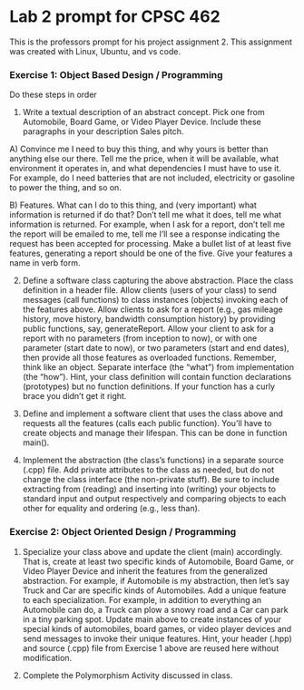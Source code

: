 
# Lab 2 prompt for CPSC 462

This is the professors prompt for his project assignment 2. This assignment was created with Linux, Ubuntu, and vs code.

### Exercise 1:  Object Based Design / Programming
Do these steps in order

1) Write a textual description of an abstract concept.  Pick one from Automobile, Board Game, or Video Player Device.  Include these paragraphs in your description
Sales pitch.

A) Convince me I need to buy this thing, and why yours is better than anything else our there.  Tell me the price, when it will be available, what environment it operates in, and what dependencies I must have to use it.  For example, do I need batteries that are not included, electricity or gasoline to power the thing, and so on.

B) Features.  What can I do to this thing, and (very important) what information is returned if do that?  Don’t tell me what it does, tell me what information is returned. For example, when I ask for a report, don’t tell me the report will be emailed to me, tell me I’ll see a response indicating the request has been accepted for processing.  Make a bullet list of at least five features, generating a report should be one of the five.  Give your features a name in verb form.

2) Define a software class capturing the above abstraction.  Place the class definition in a header file.  Allow clients (users of your class) to send messages (call functions) to class instances (objects) invoking each of the features above.  Allow clients to ask for a report (e.g., gas mileage history, move history, bandwidth consumption history) by providing public functions, say, generateReport.  Allow your client to ask for a report with no parameters (from inception to now), or with one parameter (start date to now), or two parameters (start and end dates), then provide all those features as overloaded functions.  Remember, think like an object.  Separate interface (the “what”) from implementation (the “how”).
Hint, your class definition will contain function declarations (prototypes) but no function definitions.  If your function has a curly brace you didn’t get it right.

3) Define and implement a software client that uses the class above and requests all the features (calls each public function).  You’ll have to create objects and manage their lifespan.  This can be done in function main().

4) Implement the abstraction (the class’s functions) in a separate source (.cpp) file.  Add private attributes to the class as needed, but do not change the class interface (the non-private stuff).  Be sure to include extracting from (reading) and inserting into (writing) your objects to standard input and output respectively and comparing objects to each other for equality and ordering (e.g., less than).


### Exercise 2:  Object Oriented Design / Programming
1) Specialize your class above and update the client (main) accordingly.  That is, create at least two specific kinds of Automobile, Board Game, or Video Player Device and inherit the features from the generalized abstraction.  For example, if Automobile is my abstraction, then let’s say Truck and Car are specific kinds of Automobiles.  Add a unique feature to each specialization.  For example, in addition to everything an Automobile can do, a Truck can plow a snowy road and a Car can park in a tiny parking spot.  Update main above to create instances of your special kinds of automobiles, board games, or video player devices and send messages to invoke their unique features.
Hint, your header (.hpp) and source (.cpp) file from Exercise 1 above are reused here without modification.

2) Complete the Polymorphism Activity discussed in class.

